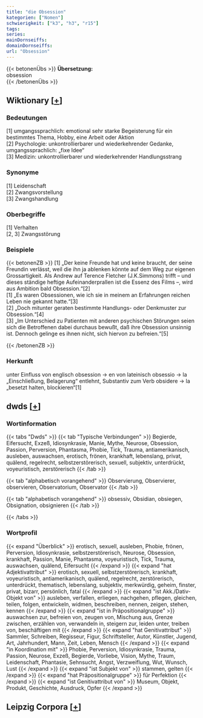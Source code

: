 ```yaml
---
title: "die Obsession"
kategorien: ["Nomen"]
schwierigkeit: ["k3", "h3", "r15"]
tags:
series:
mainDornseiffs:
domainDornseiffs:
url: "Obsession"
---
```


{{< betonenÜbs >}}
**Übersetzung:**  
obsession  
{{< /betonenÜbs >}}

## Wiktionary [[+](https://de.wiktionary.org/wiki/Obsession)]

### Bedeutungen
[1] umgangssprachlich: emotional sehr starke Begeisterung für ein bestimmtes Thema, Hobby, eine Arbeit oder Aktion  
[2] Psychologie: unkontrollierbarer und wiederkehrender Gedanke, umgangssprachlich: „fixe Idee“  
[3] Medizin: unkontrollierbarer und wiederkehrender Handlungsstrang  

### Synonyme
[1] Leidenschaft  
[2] Zwangsvorstellung  
[3] Zwangshandlung  

### Oberbegriffe
[1] Verhalten  
[2, 3] Zwangsstörung  

### Beispiele
{{< betonenZB >}}
[1] „Der keine Freunde hat und keine braucht, der seine Freundin verlässt, weil die ihn ja ablenken könnte auf dem Weg zur eigenen Grossartigkeit. Als Andrew auf Terence Fletcher (J.K.Simmons) trifft – und dieses ständige heftige Aufeinanderprallen ist die Essenz des Films –, wird aus Ambition bald Obsession.“[2]  
[1] „Es waren Obsessionen, wie ich sie in meinem an Erfahrungen reichen Leben nie gekannt hatte.“[3]  
[2] „Doch mitunter geraten bestimmte Handlungs- oder Denkmuster zur Obsession.“[4]  
[3] „Im Unterschied zu Patienten mit anderen psychischen Störungen seien sich die Betroffenen dabei durchaus bewußt, daß ihre Obsession unsinnig ist. Dennoch gelinge es ihnen nicht, sich hiervon zu befreien.“[5]  

{{< /betonenZB >}}
### Herkunft
unter Einfluss von englisch obsession → en von lateinisch obsessio → la „Einschließung, Belagerung“ entlehnt, Substantiv zum Verb obsidere → la „besetzt halten, blockieren“[1]  



## dwds [[+](https://www.dwds.de/wb/Obsession)]

### Wortinformation
{{< tabs "Dwds" >}}
{{< tab "Typische Verbindungen" >}}
Begierde, Eifersucht, Exzeß, Idiosynkrasie, Manie, Mythe, Neurose, Obsession, Passion, Perversion, Phantasma, Phobie, Tick, Trauma, antiamerikanisch, ausleben, auswachsen, erotisch, frönen, krankhaft, lebenslang, privat, quälend, regelrecht, selbstzerstörerisch, sexuell, subjektiv, unterdrückt, voyeuristisch, zerstörerisch
{{< /tab >}}

{{< tab "alphabetisch vorangehend" >}}
Observierung, Observierer, observieren, Observatorium, Observator
{{< /tab >}}

{{< tab "alphabetisch vorangehend" >}}
obsessiv, Obsidian, obsiegen, Obsignation, obsignieren
{{< /tab >}}

{{< /tabs >}}

### Wortprofil
{{< expand "Überblick" >}} erotisch, sexuell, ausleben, Phobie, frönen, Perversion, Idiosynkrasie, selbstzerstörerisch, Neurose, Obsession, krankhaft, Passion, Manie, Phantasma, voyeuristisch, Tick, Trauma, auswachsen, quälend, Eifersucht {{< /expand >}}
{{< expand "hat Adjektivattribut" >}} erotisch, sexuell, selbstzerstörerisch, krankhaft, voyeuristisch, antiamerikanisch, quälend, regelrecht, zerstörerisch, unterdrückt, thematisch, lebenslang, subjektiv, merkwürdig, geheim, finster, privat, bizarr, persönlich, fatal {{< /expand >}}
{{< expand "ist Akk./Dativ-Objekt von" >}} ausleben, verfallen, erliegen, nachgehen, pflegen, gleichen, teilen, folgen, entwickeln, widmen, beschreiben, nennen, zeigen, stehen, kennen {{< /expand >}}
{{< expand "ist in Präpositionalgruppe" >}} auswachsen zur, befreien von, zeugen von, Mischung aus, Grenze zwischen, erzählen von, verwandeln in, steigern zur, leiden unter, treiben von, beschäftigen mit {{< /expand >}}
{{< expand "hat Genitivattribut" >}} Sammler, Schreiben, Regisseur, Figur, Schriftsteller, Autor, Künstler, Jugend, Art, Jahrhundert, Mann, Zeit, Leben, Mensch {{< /expand >}}
{{< expand "in Koordination mit" >}} Phobie, Perversion, Idiosynkrasie, Trauma, Passion, Neurose, Exzeß, Begierde, Vorliebe, Vision, Mythe, Traum, Leidenschaft, Phantasie, Sehnsucht, Angst, Verzweiflung, Wut, Wunsch, Lust {{< /expand >}}
{{< expand "ist Subjekt von" >}} stammen, gelten {{< /expand >}}
{{< expand "hat Präpositionalgruppe" >}} für Perfektion {{< /expand >}}
{{< expand "ist Genitivattribut von" >}} Museum, Objekt, Produkt, Geschichte, Ausdruck, Opfer {{< /expand >}}

## Leipzig Corpora [[+](https://corpora.uni-leipzig.de/en/res?word=Obsession&corpusId=deu_newscrawl-public_2018)]

